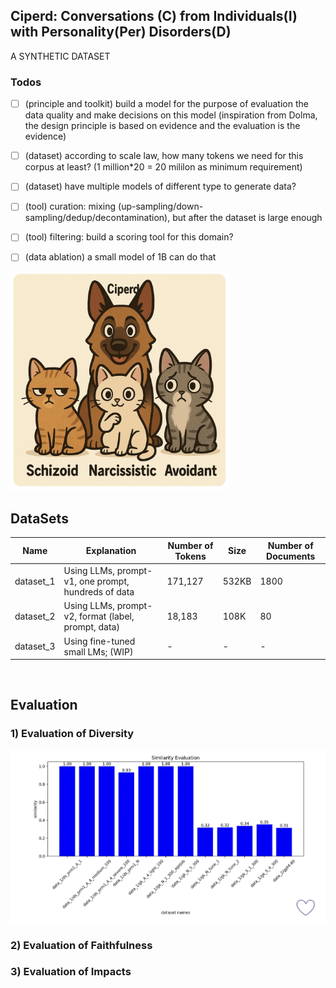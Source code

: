 ## Ciperd: Conversations (C) from Individuals(I) with Personality(Per) Disorders(D)

A SYNTHETIC DATASET

<!-- 
![alt text](img/ciperd2.jpg "The 3 most popular types of personality disorders."){style="width:500px;"} -->

### Todos

- [ ] (principle and toolkit) build a model for the purpose of evaluation the data quality and make decisions on this model (inspiration from Dolma, the design principle is based on evidence and the evaluation is the evidence)
- [ ] (dataset) according to scale law, how many tokens we need for this corpus at least? (1 million*20 = 20 mililon as minimum requirement)
- [ ] (dataset) have multiple models of different type to generate data?
- [ ] (tool) curation: mixing (up-sampling/down-sampling/dedup/decontamination), but after the dataset is large enough
- [ ] (tool) filtering: build a scoring tool for this domain?
- [ ] (data ablation) a small model of 1B can do that 


<img src="img/ciperd2.jpg" alt="The 3 most popular types of personality disorders." width="350">

## DataSets
| Name      | Explanation                                         | Number of Tokens | Size  | Number of Documents |
| --------- | --------------------------------------------------- | ---------------- | ----- | ------------------- |
| dataset_1 | Using LLMs, prompt-v1, one prompt, hundreds of data | 171,127          | 532KB | 1800                |
| dataset_2 | Using LLMs, prompt-v2, format (label, prompt, data) | 18,183           | 108K  | 80                  |
| dataset_3 | Using fine-tuned small LMs; (WIP)                   | \-               | \-    | \-                  |

<br>

<!-- ![alt text](img/img_diversity.jpg "Evaluation Diversity") -->

## Evaluation

### 1) Evaluation of Diversity

<img src="img/img_diversity.jpg" alt="Evaluation of Diversity." width="550">

### 2) Evaluation of Faithfulness

### 3) Evaluation of Impacts
